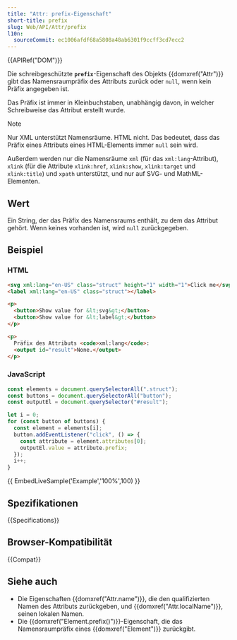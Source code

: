 ```yaml
---
title: "Attr: prefix-Eigenschaft"
short-title: prefix
slug: Web/API/Attr/prefix
l10n:
  sourceCommit: ec1006afdf68a5808a48ab6301f9ccff3cd7ecc2
---
```


{{APIRef("DOM")}}

Die schreibgeschützte **`prefix`**-Eigenschaft des Objekts {{domxref("Attr")}} gibt das Namensraumpräfix des Attributs zurück oder `null`, wenn kein Präfix angegeben ist.

Das Präfix ist immer in Kleinbuchstaben, unabhängig davon, in welcher Schreibweise das Attribut erstellt wurde.

> [!NOTE]
> Nur XML unterstützt Namensräume. HTML nicht. Das bedeutet, dass das Präfix eines Attributs eines HTML-Elements immer `null` sein wird.

Außerdem werden nur die Namensräume `xml` (für das `xml:lang`-Attribut), `xlink` (für die Attribute `xlink:href`, `xlink:show`, `xlink:target` und `xlink:title`) und `xpath` unterstützt, und nur auf SVG- und MathML-Elementen.

## Wert

Ein String, der das Präfix des Namensraums enthält, zu dem das Attribut gehört. Wenn keines vorhanden ist, wird `null` zurückgegeben.

## Beispiel

### HTML

```html
<svg xml:lang="en-US" class="struct" height="1" width="1">Click me</svg>
<label xml:lang="en-US" class="struct"></label>

<p>
  <button>Show value for &lt;svg&gt;</button>
  <button>Show value for &lt;label&gt;</button>
</p>

<p>
  Präfix des Attributs <code>xml:lang</code>:
  <output id="result">None.</output>
</p>
```

### JavaScript

```js
const elements = document.querySelectorAll(".struct");
const buttons = document.querySelectorAll("button");
const outputEl = document.querySelector("#result");

let i = 0;
for (const button of buttons) {
  const element = elements[i];
  button.addEventListener("click", () => {
    const attribute = element.attributes[0];
    outputEl.value = attribute.prefix;
  });
  i++;
}
```

{{ EmbedLiveSample('Example','100%',100) }}

## Spezifikationen

{{Specifications}}

## Browser-Kompatibilität

{{Compat}}

## Siehe auch

- Die Eigenschaften {{domxref("Attr.name")}}, die den qualifizierten Namen des Attributs zurückgeben, und {{domxref("Attr.localName")}}, seinen lokalen Namen.
- Die {{domxref("Element.prefix()")}}-Eigenschaft, die das Namensraumpräfix eines {{domxref("Element")}} zurückgibt.
